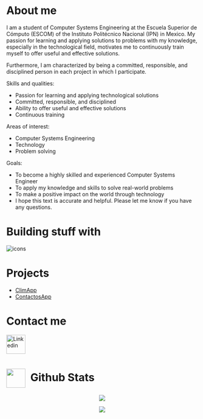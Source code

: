 # About me

I am a student of Computer Systems Engineering at the Escuela Superior de Cómputo (ESCOM) of the Instituto Politécnico Nacional (IPN) in Mexico. My passion for learning and applying solutions to problems with my knowledge, especially in the technological field, motivates me to continuously train myself to offer useful and effective solutions.

Furthermore, I am characterized by being a committed, responsible, and disciplined person in each project in which I participate.

Skills and qualities:
- Passion for learning and applying technological solutions
- Committed, responsible, and disciplined
- Ability to offer useful and effective solutions
- Continuous training

Areas of interest:
- Computer Systems Engineering
- Technology
- Problem solving

Goals:
- To become a highly skilled and experienced Computer Systems Engineer
- To apply my knowledge and skills to solve real-world problems
- To make a positive impact on the world through technology
- I hope this text is accurate and helpful. Please let me know if you have any questions. 

# Building stuff with

<p>
    <img  src="https://skillicons.dev/icons?i=html,css,tailwindcss,js,ts,react,php,laravel,git,github" alt="icons" />  
</p>

# Projects
- <a href="https://github.com/devcoso/PClimApp">ClimApp</a>
- <a href="https://github.com/devcoso/ContactosApp">ContactosApp</a>

# Contact me
<a href="https://www.linkedin.com/in/jdavidmp" target="blank">
    <img
        src="https://upload.wikimedia.org/wikipedia/commons/thumb/8/81/LinkedIn_icon.svg/2048px-LinkedIn_icon.svg.png"
        alt="Linkedin" height="50" width="50" 
    />
</a>

# <picture> <img align="center" src = "https://github.com/7oSkaaa/7oSkaaa/blob/main/Images/Statistics.gif?raw=true" width = 50px> </picture>&nbsp;Github Stats
<div>
    <p align="center">
        <a href="https://github.com/devcoso">
            <img src="https://github-readme-stats.vercel.app/api?username=devcoso&hide=stars&show_icons=true&theme=dracula&line_height=32">
        </a>
    </p>
    <p align="center">    
        <a href="https://github.com/devcoso">
            <img src="https://github-readme-stats.vercel.app/api/top-langs/?username=devcoso&count_private=true&theme=dracula">
        </a>
    </p>
<div>
